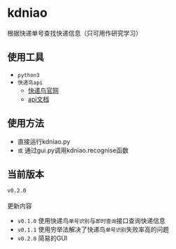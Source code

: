 # kdniao
根据快递单号查找快递信息（只可用作研究学习）


## 使用工具
* `python3`
* `快递鸟api`
    * [快递鸟官网](http://www.kdniao.com/)
    * [api文档](http://www.kdniao.com/api-track)


## 使用方法
* 直接运行kdniao.py
* `或` 通过gui.py调用kdniao.recognise函数


## 当前版本
`v0.2.0`<br>
<br>
        更新内容<br>
* `v0.1.0`  使用快递鸟`单号识别`与`即时查询`接口查询快递信息
* `v0.1.1`  使用穷举法解决了快递鸟`单号识别`失败率高的问题
* `v0.2.0`  简易的GUI